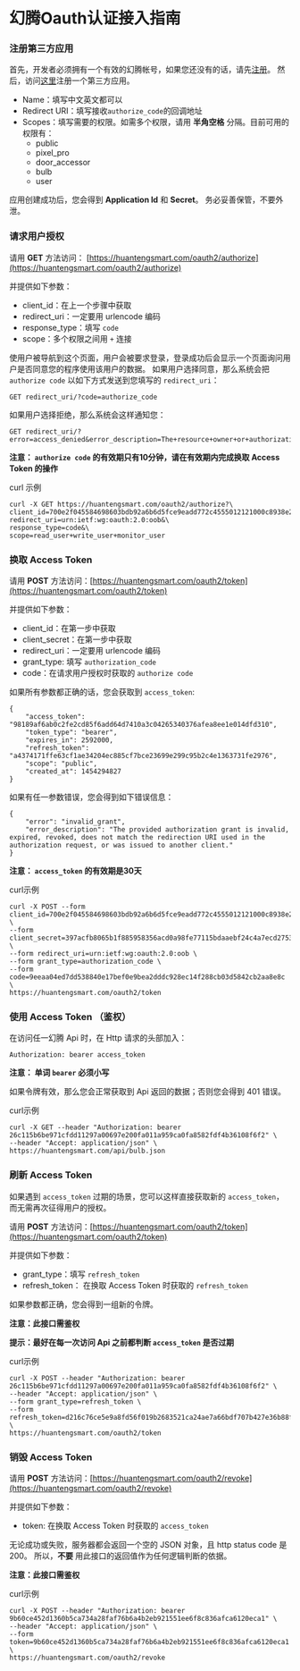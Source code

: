 # 幻腾Oauth认证接入指南

### 注册第三方应用
首先，开发者必须拥有一个有效的幻腾帐号，如果您还没有的话，请先[注册](https://huantengsmart.com/users/sign_up)。
然后，访问[这里](https://huantengsmart.com/oauth2/applications)注册一个第三方应用。

  * Name：填写中文英文都可以
  * Redirect URI：填写接收`authorize_code`的回调地址
  * Scopes：填写需要的权限。如需多个权限，请用 **半角空格** 分隔。目前可用的权限有：
    * public
    * pixel_pro
    * door_accessor
    * bulb
    * user

应用创建成功后，您会得到 **Application Id** 和 **Secret**。
务必妥善保管，不要外泄。


### 请求用户授权
请用 **GET** 方法访问： [https://huantengsmart.com/oauth2/authorize](https://huantengsmart.com/oauth2/authorize)

并提供如下参数：

  * client_id：在上一个步骤中获取
  * redirect_uri：一定要用 urlencode 编码
  * response_type：填写 `code`
  * scope：多个权限之间用 `+` 连接

使用户被导航到这个页面，用户会被要求登录，登录成功后会显示一个页面询问用户是否同意您的程序使用该用户的数据。
如果用户选择同意，那么系统会把 `authorize code` 以如下方式发送到您填写的 `redirect_uri`：

```
GET redirect_uri/?code=authorize_code
```

如果用户选择拒绝，那么系统会这样通知您：

```
GET redirect_uri/?error=access_denied&error_description=The+resource+owner+or+authorization+server+denied+the+request.
```

**注意： `authorize code` 的有效期只有10分钟，请在有效期内完成换取 Access Token 的操作**

curl 示例

```
curl -X GET https://huantengsmart.com/oauth2/authorize?\
client_id=700e2f045584698603bdb92a6b6d5fce9eadd772c4555012121000c8938e2301&\
redirect_uri=urn:ietf:wg:oauth:2.0:oob&\
response_type=code&\
scope=read_user+write_user+monitor_user
```


### 换取 Access Token
请用 **POST** 方法访问：[https://huantengsmart.com/oauth2/token](https://huantengsmart.com/oauth2/token)

并提供如下参数：

  * client_id：在第一步中获取
  * client_secret：在第一步中获取
  * redirect_uri：一定要用 urlencode 编码
  * grant_type: 填写 `authorization_code`
  * code：在请求用户授权时获取的 `authorize code`

如果所有参数都正确的话，您会获取到 `access_token`:

```
{
    "access_token": "98189af6ab0c2fe2cd85f6add64d7410a3c04265340376afea8ee1e014dfd310",
    "token_type": "bearer",
    "expires_in": 2592000,
    "refresh_token": "a4374171ffe63cf1ae34204ec885cf7bce23699e299c95b2c4e1363731fe2976",
    "scope": "public",
    "created_at": 1454294827
}
```

如果有任一参数错误，您会得到如下错误信息：

```
{
    "error": "invalid_grant",
    "error_description": "The provided authorization grant is invalid, expired, revoked, does not match the redirection URI used in the authorization request, or was issued to another client."
}
```

**注意： `access_token` 的有效期是30天**

curl示例

```
curl -X POST --form client_id=700e2f045584698603bdb92a6b6d5fce9eadd772c4555012121000c8938e2301 \
--form client_secret=397acfb8065b1f885958356acd0a98fe77115bdaaebf24c4a7ecd275380e8830 \
--form redirect_uri=urn:ietf:wg:oauth:2.0:oob \
--form grant_type=authorization_code \
--form code=9eeaa04ed7dd538840e17bef0e9bea2dddc928ec14f288cb03d5842cb2aa8e8c \
https://huantengsmart.com/oauth2/token

```


### 使用 Access Token （鉴权）
在访问任一幻腾 Api 时，在 Http 请求的头部加入：
```
Authorization: bearer access_token
```

**注意： 单词 `bearer` 必须小写**

如果令牌有效，那么您会正常获取到 Api 返回的数据；否则您会得到 401 错误。

curl示例

```
curl -X GET --header "Authorization: bearer 26c115b6be971cfdd11297a00697e200fa011a959ca0fa8582fdf4b36108f6f2" \
--header "Accept: application/json" \
https://huantengsmart.com/api/bulb.json
```


### 刷新 Access Token
如果遇到 `access_token` 过期的场景，您可以这样直接获取新的 `access_token`，而无需再次征得用户的授权。

请用 **POST** 方法访问：[https://huantengsmart.com/oauth2/token](https://huantengsmart.com/oauth2/token)

并提供如下参数：

  * grant_type：填写 `refresh_token`
  * refresh_token： 在换取 Access Token 时获取的 `refresh_token`

如果参数都正确，您会得到一组新的令牌。

**注意：此接口需鉴权**

**提示：最好在每一次访问 Api 之前都判断 `access_token` 是否过期**

curl示例

```
curl -X POST --header "Authorization: bearer 26c115b6be971cfdd11297a00697e200fa011a959ca0fa8582fdf4b36108f6f2" \
--header "Accept: application/json" \
--form grant_type=refresh_token \
--form refresh_token=d216c76ce5e9a8fd56f019b2683521ca24ae7a66bdf707b427e36b88f2a1bd3e \
https://huantengsmart.com/oauth2/token
```


### 销毁 Access Token
请用 **POST** 方法访问：[https://huantengsmart.com/oauth2/revoke](https://huantengsmart.com/oauth2/revoke)

并提供如下参数：

  * token: 在换取 Access Token 时获取的 `access_token`

无论成功或失败，服务器都会返回一个空的 JSON 对象，且 http status code 是 200。
所以，**不要** 用此接口的返回值作为任何逻辑判断的依据。

**注意：此接口需鉴权**

curl示例

```
curl -X POST --header "Authorization: bearer 9b60ce452d1360b5ca734a28faf76b6a4b2eb921551ee6f8c836afca6120eca1" \
--header "Accept: application/json" \
--form token=9b60ce452d1360b5ca734a28faf76b6a4b2eb921551ee6f8c836afca6120eca1 \
https://huantengsmart.com/oauth2/revoke
```
